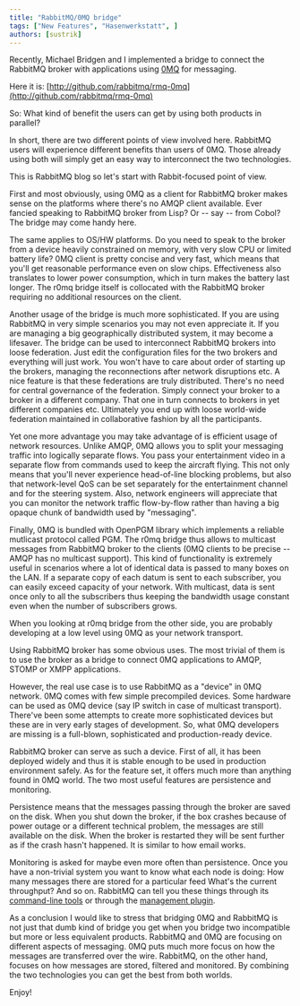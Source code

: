 ```yaml
---
title: "RabbitMQ/0MQ bridge"
tags: ["New Features", "Hasenwerkstatt", ]
authors: [sustrik]
---
```


Recently, Michael Bridgen and I implemented a bridge to connect the RabbitMQ broker with applications using [0MQ](http://www.zeromq.com/) for messaging.

Here it is: [http://github.com/rabbitmq/rmq-0mq](http://github.com/rabbitmq/rmq-0mq)

So: What kind of benefit the users can get by using both products in parallel?

<!-- truncate -->

In short, there are two different points of view involved here. RabbitMQ users will experience different benefits than users of 0MQ. Those already using both will simply get an easy way to interconnect the two technologies.

This is RabbitMQ blog so let's start with Rabbit-focused point of view.

First and most obviously, using 0MQ as a client for RabbitMQ broker makes sense on the platforms where there's no AMQP client available. Ever fancied speaking to RabbitMQ broker from Lisp? Or -- say -- from Cobol? The bridge may come handy here.

The same applies to OS/HW platforms. Do you need to speak to the broker from a device heavily constrained on memory, with very slow CPU or limited battery life? 0MQ client is pretty concise and very fast, which means that you'll get reasonable performance even on slow chips. Effectiveness also translates to lower power consumption, which in turn makes the battery last longer. The r0mq bridge itself is collocated with the RabbitMQ broker requiring no additional resources on the client.

Another usage of the bridge is much more sophisticated. If you are using RabbitMQ in very simple scenarios you may not even appreciate it. If you are managing a big geographically distributed system, it may become a lifesaver. The bridge can be used to interconnect RabbitMQ brokers into loose federation. Just edit the configuration files for the two brokers and everything will just work. You won't have to care about order of starting up the brokers, managing the reconnections after network disruptions etc. A nice feature is that these federations are truly distributed. There's no need for central governance of the federation. Simply connect your broker to a broker in a different company. That one in turn connects to brokers in yet different companies etc. Ultimately you end up with loose world-wide federation maintained in collaborative fashion by all the participants.

Yet one more advantage you may take advantage of is efficient usage of network resources. Unlike AMQP, 0MQ allows you to split your messaging traffic into logically separate flows. You pass your entertainment video in a separate flow from commands used to keep the aircraft flying. This not only means that you'll never experience head-of-line blocking problems, but also that network-level QoS can be set separately for the entertainment channel and for the steering system. Also, network engineers will appreciate that you can monitor the network traffic flow-by-flow rather than having a big opaque chunk of bandwidth used by "messaging".

Finally, 0MQ is bundled with OpenPGM library which implements a reliable mutlicast protocol called PGM. The r0mq bridge thus allows to multicast messages from RabbitMQ broker to the clients (0MQ clients to
be precise -- AMQP has no multicast support). This kind of functionality is extremely useful in scenarios where a lot of identical data is passed to many boxes on the LAN. If a separate copy of each datum is sent to each subscriber, you can easily exceed capacity of your network. With multicast, data is sent once only to all the subscribers thus keeping the bandwidth usage constant even when the number of subscribers grows.

When you looking at r0mq bridge from the other side, you are probably developing at a low level using 0MQ as your network transport.

Using RabbitMQ broker has some obvious uses. The most trivial of them is to use the broker as a bridge to connect 0MQ applications to AMQP, STOMP or XMPP applications.

However, the real use case is to use RabbitMQ as a "device" in 0MQ network. 0MQ comes with few simple precompiled devices. Some hardware can be used as 0MQ device (say IP switch in case of multicast
transport). There've been some attempts to create more sophisticated devices but these are in very early stages of development. So, what 0MQ developers are missing is a full-blown, sophisticated and
production-ready device.

RabbitMQ broker can serve as such a device. First of all, it has been deployed widely and thus it is stable enough to be used in production environment safely. As for the feature set, it offers much more than anything found in 0MQ world. The two most useful features are persistence and monitoring.

Persistence means that the messages passing through the broker are saved on the disk. When you shut down the broker, if the box crashes because of power outage or a different technical problem, the messages are still available on the disk. When the broker is restarted they will be sent further as if the crash hasn't happened. It is similar to how email works.

Monitoring is asked for maybe even more often than persistence. Once you have a non-trivial system you want to know what each node is doing: How many messages there are stored for a particular feed What's the current throughput? And so on. RabbitMQ can tell you these things through its [command-line tools](/docs/man/rabbitmqctl.8) or through the [management plugin](/docs/management).

As a conclusion I would like to stress that bridging 0MQ and RabbitMQ is not just that dumb kind of bridge you get when you bridge two incompatible but more or less equivalent products. RabbitMQ and 0MQ are focusing on different aspects of messaging. 0MQ puts much more focus on how the messages are transferred over the wire. RabbitMQ, on the other hand, focuses on how messages are stored, filtered and monitored. By combining the two technologies you can get the best from both worlds.

Enjoy!
